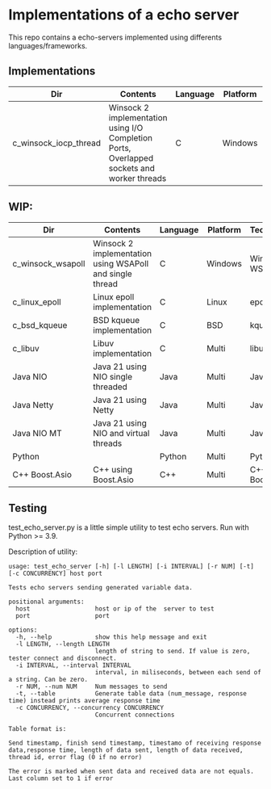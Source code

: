 # Implementations of a echo server

This repo contains a echo-servers implemented using differents languages/frameworks.

## Implementations

| Dir                    | Contents                                                                                   | Language | Platform | Technologies    |
|------------------------|--------------------------------------------------------------------------------------------|----------|----------|-----------------|
| c_winsock_iocp_thread  | Winsock 2 implementation using I/O Completion Ports, Overlapped sockets and worker threads | C        | Windows  | Winsock 2, IOCP |

## WIP:

| Dir                    | Contents                                                                                   | Language | Platform | Technologies       |
|------------------------|--------------------------------------------------------------------------------------------|----------|----------|--------------------|
| c_winsock_wsapoll      | Winsock 2 implementation using WSAPoll and single thread                                   | C        | Windows  | Winsock 2, WSAPoll |
| c_linux_epoll          | Linux epoll implementation                                                                 | C        | Linux    | epoll              |
| c_bsd_kqueue           | BSD kqueue implementation                                                                  | C        | BSD      | kqueue             |
| c_libuv                | Libuv implementation                                                                       | C        | Multi    | libuv              |
| Java NIO               | Java 21 using NIO single threaded                                                          | Java     | Multi    | Java NIO           |
| Java Netty             | Java 21 using Netty                                                                        | Java     | Multi    | Java, Netty        |
| Java NIO MT            | Java 21 using NIO and virtual threads                                                      | Java     | Multi    | Java NIO, VT       |
| Python                 |                                                                                            | Python   | Multi    | Python             |
| C++ Boost.Asio         | C++ using Boost.Asio                                                                       | C++      | Multi    | C++, Boost.Asio    |


## Testing

test_echo_server.py is a little simple utility to test echo servers. Run with Python >= 3.9.

Description of utility:

```
usage: test_echo_server [-h] [-l LENGTH] [-i INTERVAL] [-r NUM] [-t] [-c CONCURRENCY] host port

Tests echo servers sending generated variable data.

positional arguments:
  host                  host or ip of the  server to test
  port                  port

options:
  -h, --help            show this help message and exit
  -l LENGTH, --length LENGTH
                        length of string to send. If value is zero, tester connect and disconnect.
  -i INTERVAL, --interval INTERVAL
                        interval, in miliseconds, between each send of a string. Can be zero.
  -r NUM, --num NUM     Num messages to send
  -t, --table           Generate table data (num_message, response time) instead prints average response time
  -c CONCURRENCY, --concurrency CONCURRENCY
                        Concurrent connections

Table format is:

Send timestamp, finish send timestamp, timestamo of receiving response data,response time, length of data sent, length of data received, thread id, error flag (0 if no error)

The error is marked when sent data and received data are not equals. Last column set to 1 if error

```